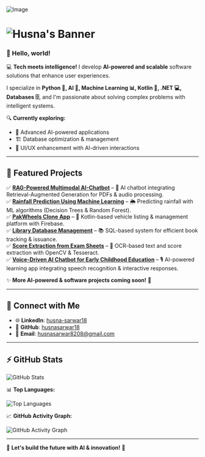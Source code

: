 ![Image](https://github.com/user-attachments/assets/6c7a04eb-4b92-4a74-9388-5a7f428722fa)

# ![Husna's Banner](https://readme-typing-svg.herokuapp.com?font=Fira+Code&size=40&duration=3000&pause=1000&color=FF69B4&background=000000&center=true&vCenter=true&width=1020&hieght=20&lines=HUSNA+SARWAR...;🚀+Artificial+Intelligence...;👩‍💻Software+Developer...;🐱‍💻+Building+Intelligent+Solutions...;🔥+Let's+Innovate+Together...)


### 👋 Hello, world!  

💻 **Tech meets intelligence!** I develop **AI-powered and scalable** software solutions that enhance user experiences.  

I specialize in **Python 🐍, AI 🤖, Machine Learning 📊, Kotlin 📱, .NET 💻, Databases 🗄️**, and I'm passionate about solving complex problems with intelligent systems.  

🔍 **Currently exploring:**  
- 🤖 Advanced AI-powered applications  
- 🏗️ Database optimization & management  
- 🎨 UI/UX enhancement with AI-driven interactions  

---

## 🚀 Featured Projects   
✅ **[RAG-Powered Multimodal AI-Chatbot](https://colab.research.google.com/drive/1Xjm_3zEBV7kjtcctJH8Xon51slMw-evU?usp=sharing)** – 🤖 AI chatbot integrating Retrieval-Augmented Generation for PDFs & audio processing.  
✅ **[Rainfall Prediction Using Machine Learning](https://colab.research.google.com/drive/1Xjm_3zEBV7kjtcctJH8Xon51slMw-evU?usp=sharing)** – 🌦️ Predicting rainfall with ML algorithms (Decision Trees & Random Forest).  
✅ **[PakWheels Clone App](https://github.com/husnasarwar18)** – 🚗 Kotlin-based vehicle listing & management platform with Firebase.  
✅ **[Library Database Management](https://github.com/husnasarwar18)** – 📚 SQL-based system for efficient book tracking & issuance.  
✅ **[Score Extraction from Exam Sheets](https://colab.research.google.com/drive/1Xjm_3zEBV7kjtcctJH8Xon51slMw-evU?usp=sharing)** – 📝 OCR-based text and score extraction with OpenCV & Tesseract.  
✅ **[Voice-Driven AI Chatbot for Early Childhood Education](https://github.com/husnasarwar18)** – 🎙️ AI-powered learning app integrating speech recognition & interactive responses.  

✨ **More AI-powered & software projects coming soon!** 🚀

---

## 🔗 Connect with Me  
- 🌐 **LinkedIn**: [husna-sarwar18](https://www.linkedin.com/in/husna-sarwar18/)  
- 📂 **GitHub**: [husnasarwar18](https://github.com/husnasarwar18)  
- 📧 **Email**: husnasarwar8208@gmail.com  

---
## ⚡ GitHub Stats  

![GitHub Stats](https://github-readme-stats-sigma-five.vercel.app/api?username=husnasarwar18&show_icons=true&theme=blueberry&count_private=true&bg_color=000000&text_color=FF69B4&title_color=FF1493)  

📊 **Top Languages:**  

![Top Languages](https://github-readme-stats-sigma-five.vercel.app/api/top-langs/?username=husnasarwar18&layout=compact&theme=blueberry&bg_color=000000&text_color=FF69B4&title_color=FF1493)  

📈 **GitHub Activity Graph:**  

![GitHub Activity Graph](https://github-readme-activity-graph.vercel.app/graph?username=husnasarwar18&bg_color=000000&color=FF69B4&line=FF1493&point=FFFFFF&area=true&area_color=FF69B4)  

---
🚀 **Let's build the future with AI & innovation!** 💙  
